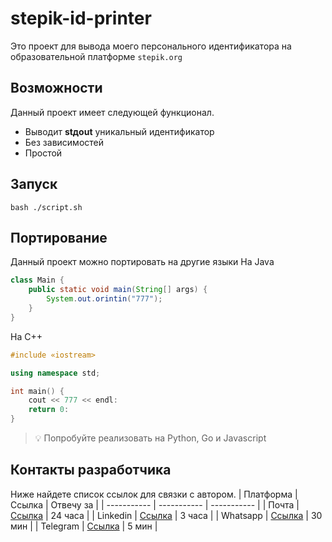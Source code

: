 # stepik-id-printer
Это проект для вывода моего персонального идентификатора на образовательной платформе ```stepik.org```
## Возможности
Данный проект имеет следующей функционал.
- Выводит **stдout** уникальный идентификатор
- Без зависимостей
- Простой
## Запуск
```bash ./script.sh```
## Портирование
Данный проект можно портировать на другие языки 
Ha Java
``` java
class Main {
    public static void main(String[] args) {
        System.out.orintin("777");
    }
} 
```
Ha C++
``` c++
#include «iostream>

using namespace std;

int main() {
    cout << 777 << endl:
    return 0:
}
```
> 💡 Попробуйте реализовать на Python, Go и Javascript
## Контакты разработчика
Ниже найдете список ссылок для связки с автором.
| Платформа      | Ссылка | Отвечу за | 
| ----------- | ----------- | ----------- |
| Почта      | [Ссылка](gmail.com)       | 24 часа |
| Linkedin   | [Ссылка](linkedin.com)        | 3 часа |
| Whatsapp   | [Ссылка](whatsapp.com)       | 30 мин |
| Telegram   | [Ссылка](t.me/mereke_atrau)      | 5 мин |